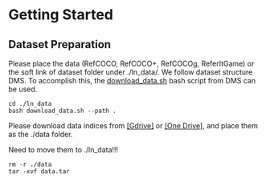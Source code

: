# Getting Started

## Dataset Preparation

Please place the data (RefCOCO, RefCOCO+, RefCOCOg, ReferItGame) or the soft link of dataset folder under ./ln_data/. We follow dataset structure DMS. To accomplish this, the [download_data.sh](../ln_data/download_data.sh) bash script from DMS can be used.

```
cd ./ln_data
bash download_data.sh --path .
```

Please download data indices from [[Gdrive]](https://drive.google.com/file/d/1fVwdDvXNbH8uuq_pHD_o5HI7yqeuz0yS/view?usp=sharing) or [[One Drive]](https://uofr-my.sharepoint.com/:f:/g/personal/zyang39_ur_rochester_edu/???), and place them as the ./data folder.

Need to move them to ./ln_data!!!

```
rm -r ./data
tar -xvf data.tar
```